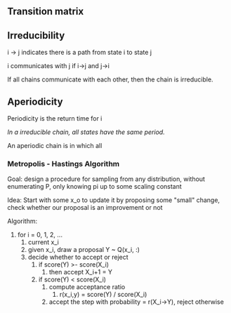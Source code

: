
## Transition matrix

## Irreducibility
 i -> j indicates there is a path from state i to state j
 
i communicates with j if  i->j and j->i 

If all chains communicate with each other, then the chain is irreducible.
## Aperiodicity
Periodicity is the return time for i

*In a irreducible chain, all states have the same period.*

An aperiodic chain  is in which all 


### Metropolis - Hastings Algorithm

Goal: design a procedure for sampling from any distribution, without enumerating P, only knowing pi up to some scaling constant

Idea: Start with some x_o to update it by proposing some "small" change, check whether our proposal is an improvement or not


Algorithm:
1. for i = 0, 1, 2, ...
	1. current x_i
	2. given x_i,  draw a proposal Y ~ Q(x_i, :)
	3. decide whether to accept or reject
		1. if score(Y) >- score(X_i)
			1. then accept X_i+1 = Y
		2. if score(Y) < score(X_i)
			1. compute acceptance ratio
				1. r(x_i,y) = score(Y) / score(X_i)
			2. accept the step with probability = r(X_i->Y), reject otherwise


